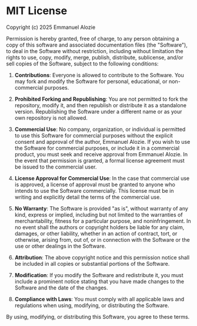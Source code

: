 # MIT License

Copyright (c) 2025 Emmanuel Alozie

Permission is hereby granted, free of charge, to any person obtaining a copy of this software and associated documentation files (the "Software"), to deal in the Software without restriction, including without limitation the rights to use, copy, modify, merge, publish, distribute, sublicense, and/or sell copies of the Software, subject to the following conditions:

1. **Contributions**: Everyone is allowed to contribute to the Software. You may fork and modify the Software for personal, educational, or non-commercial purposes.

2. **Prohibited Forking and Republishing**: You are not permitted to fork the repository, modify it, and then republish or distribute it as a standalone version. Republishing the Software under a different name or as your own repository is not allowed.

3. **Commercial Use**: No company, organization, or individual is permitted to use this Software for commercial purposes without the explicit consent and approval of the author, Emmanuel Alozie. If you wish to use the Software for commercial purposes, or include it in a commercial product, you must seek and receive approval from Emmanuel Alozie. In the event that permission is granted, a formal license agreement must be issued to the commercial user.

4. **License Approval for Commercial Use**: In the case that commercial use is approved, a license of approval must be granted to anyone who intends to use the Software commercially. This license must be in writing and explicitly detail the terms of the commercial use.

5. **No Warranty**: The Software is provided "as is", without warranty of any kind, express or implied, including but not limited to the warranties of merchantability, fitness for a particular purpose, and noninfringement. In no event shall the authors or copyright holders be liable for any claim, damages, or other liability, whether in an action of contract, tort, or otherwise, arising from, out of, or in connection with the Software or the use or other dealings in the Software.

6. **Attribution**: The above copyright notice and this permission notice shall be included in all copies or substantial portions of the Software.

7. **Modification**: If you modify the Software and redistribute it, you must include a prominent notice stating that you have made changes to the Software and the date of the changes.

8. **Compliance with Laws**: You must comply with all applicable laws and regulations when using, modifying, or distributing the Software.

By using, modifying, or distributing this Software, you agree to these terms.
